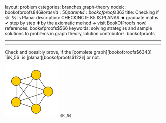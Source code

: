 layout: problem
categories: branches,graph-theory
nodeid: bookofproofs$8469
orderid: 50
parentid: bookofproofs$363
title: Checking if `$K_5$` is Planar
description: CHECKING IF K5 IS PLANAR ★ graduate maths ✔ step by step ✚ by the axiomatic method ➜ visit BookOfProofs now!
references: bookofproofs$566
keywords: solving strategies and sample solutions to problems in graph theory,solution
contributors: bookofproofs

---


---

Check and possibly prove, if the [complete graph][bookofproofs$6343] `$K_5$` is [planar][bookofproofs$1226] or not.


![k5graph](https://github.com/bookofproofs/bookofproofs.github.io/blob/main/_sources/_assets/images/examples/k5graph.png?raw=true) `$K_5$`


